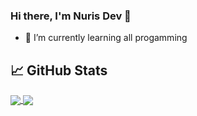 ### Hi there, I'm Nuris Dev 👋


- 🌱 I’m currently learning all progamming


## &#x1f4c8; GitHub Stats
<a href="https://github.com/mohnuris">
  <img align="center" src="https://github-readme-stats.vercel.app/api?username=mohnuris&theme=algolia&show_icons=true&count_private=true" />
</a>
<a href="https://github.com/mohnuris">
  <img align="center" src="https://github-readme-stats.vercel.app/api/top-langs/?username=hafet17&theme=algolia&show_icons=true&layout=compact&langs_count=8" />
</a>
